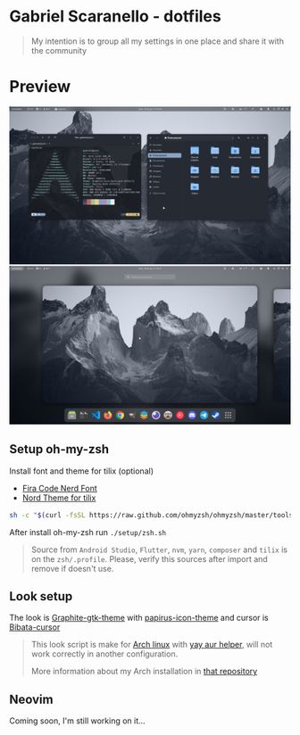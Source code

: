 # Gabriel Scaranello - dotfiles

> My intention is to group all my settings in one place and share it with the community

# Preview
![](./preview-1.png)
![](./preview-2.png)

## Setup oh-my-zsh

Install font and theme for tilix (optional)
- [Fira Code Nerd Font](https://github.com/ryanoasis/nerd-fonts/blob/master/patched-fonts/FiraCode/Regular/complete/Fira%20Code%20Regular%20Nerd%20Font%20Complete.ttf)
- [Nord Theme for tilix](https://github.com/arcticicestudio/nord-tilix)

```sh
sh -c "$(curl -fsSL https://raw.github.com/ohmyzsh/ohmyzsh/master/tools/install.sh)"
```
After install oh-my-zsh run `./setup/zsh.sh`

> Source from `Android Studio`, `Flutter`, `nvm`, `yarn`, `composer` and `tilix` is on the `zsh/.profile`. Please, verify this sources after import and remove if doesn't use. 


## Look setup

The look is [Graphite-gtk-theme](https://github.com/vinceliuice/Graphite-gtk-theme) with [papirus-icon-theme](https://github.com/PapirusDevelopmentTeam/papirus-icon-theme) and cursor is [Bibata-cursor](https://github.com/ful1e5/Bibata_Cursor)

> This look script is make for [Arch linux](https://archlinux.org/) with [yay aur helper](https://github.com/Jguer/yay), will not work correctly in another configuration.
>
> More information about my Arch installation in [that repository](https://github.com/gabrielscaranello/arch)

## Neovim

Coming soon, I'm still working on it...

